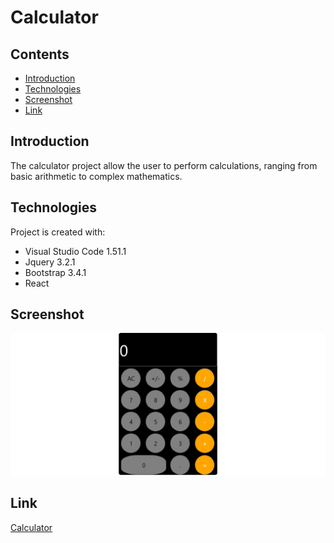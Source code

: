 # Calculator

## Contents

* [Introduction](#Introduction)
* [Technologies](#Technologies)
* [Screenshot](#Screenshot)
* [Link](#Link)

## Introduction

The calculator project allow the user to perform calculations, ranging from basic arithmetic to complex mathematics.

## Technologies

Project is created with:

* Visual Studio Code 1.51.1
* Jquery 3.2.1
* Bootstrap 3.4.1
* React

## Screenshot

![image](./src/images/screenshot.png)

## Link

[Calculator](https://panwaramita.github.io/calculator/)
